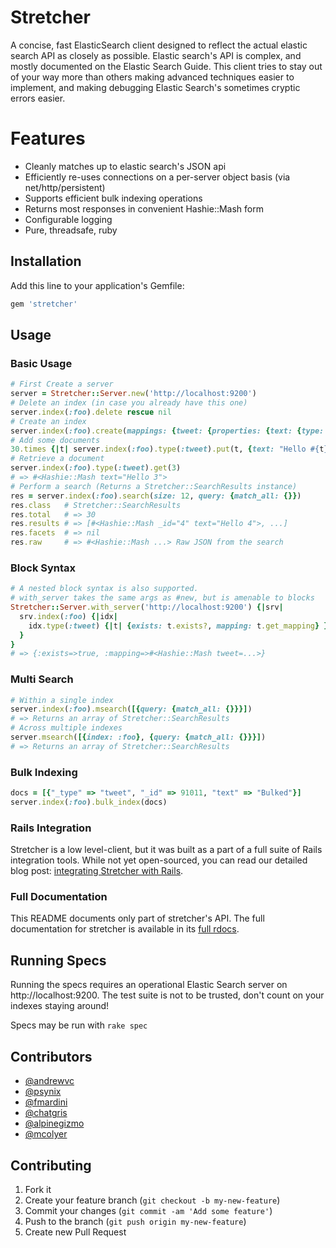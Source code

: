 # Stretcher

A concise, fast ElasticSearch client designed to reflect the actual elastic search API as closely as possible. Elastic search's API is complex, and mostly documented on the Elastic Search Guide. This client tries to stay out of your way more than others making advanced techniques easier to implement, and making debugging Elastic Search's sometimes cryptic errors easier.

# Features

* Cleanly matches up to elastic search's JSON api
* Efficiently re-uses connections on a per-server object basis (via net/http/persistent)
* Supports efficient bulk indexing operations
* Returns most responses in convenient Hashie::Mash form
* Configurable logging
* Pure, threadsafe, ruby

## Installation

Add this line to your application's Gemfile:

```ruby
gem 'stretcher'
```

## Usage

### Basic Usage

```ruby   
# First Create a server
server = Stretcher::Server.new('http://localhost:9200')
# Delete an index (in case you already have this one)
server.index(:foo).delete rescue nil
# Create an index
server.index(:foo).create(mappings: {tweet: {properties: {text: {type: 'string'}}}})
# Add some documents
30.times {|t| server.index(:foo).type(:tweet).put(t, {text: "Hello #{t}"}) }
# Retrieve a document
server.index(:foo).type(:tweet).get(3)
# => #<Hashie::Mash text="Hello 3">
# Perform a search (Returns a Stretcher::SearchResults instance)
res = server.index(:foo).search(size: 12, query: {match_all: {}})
res.class   # Stretcher::SearchResults
res.total   # => 30
res.results # => [#<Hashie::Mash _id="4" text="Hello 4">, ...]
res.facets  # => nil
res.raw     # => #<Hashie::Mash ...> Raw JSON from the search
```

### Block Syntax

```ruby
# A nested block syntax is also supported.
# with_server takes the same args as #new, but is amenable to blocks
Stretcher::Server.with_server('http://localhost:9200') {|srv|
  srv.index(:foo) {|idx|
    idx.type(:tweet) {|t| {exists: t.exists?, mapping: t.get_mapping} }
  } 
}
# => {:exists=>true, :mapping=>#<Hashie::Mash tweet=...>}
```

### Multi Search
    
```ruby
# Within a single index
server.index(:foo).msearch([{query: {match_all: {}}}])
# => Returns an array of Stretcher::SearchResults
# Across multiple indexes
server.msearch([{index: :foo}, {query: {match_all: {}}}])
# => Returns an array of Stretcher::SearchResults
```

### Bulk Indexing
    
```ruby
docs = [{"_type" => "tweet", "_id" => 91011, "text" => "Bulked"}]
server.index(:foo).bulk_index(docs)
```

### Rails Integration

Stretcher is a low level-client, but it was built as a part of a full suite of Rails integration tools.
While not yet open-sourced, you can read our detailed blog post: [integrating Stretcher with Rails](http://blog.andrewvc.com/elasticsearch-rails-stretcher-at-pose).

### Full Documentation

This README documents only part of stretcher's API. The full documentation for stretcher is available in its [full rdocs](http://rdoc.info/github/PoseBiz/stretcher/master/frames).

## Running Specs

Running the specs requires an operational Elastic Search server on http://localhost:9200.
The test suite is not to be trusted, don't count on your indexes staying around!

Specs may be run with `rake spec`

## Contributors

* [@andrewvc](https://github.com/andrewvc)
* [@psynix](https://github.com/psynix)
* [@fmardini](https://github.com/fmardini)
* [@chatgris](https://github.com/chatgris)
* [@alpinegizmo](https://github.com/alpinegizmo)
* [@mcolyer](https://github.com/mcolyer)

## Contributing

1. Fork it
2. Create your feature branch (`git checkout -b my-new-feature`)
3. Commit your changes (`git commit -am 'Add some feature'`)
4. Push to the branch (`git push origin my-new-feature`)
5. Create new Pull Request

